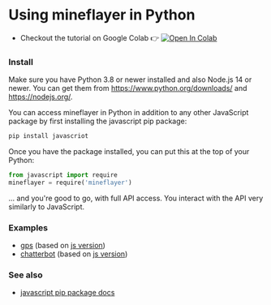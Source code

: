 # Using mineflayer in Python

* Checkout the tutorial on Google Colab 👉 [![Open In Colab](https://colab.research.google.com/assets/colab-badge.svg)](https://colab.research.google.com/github/PrismarineJS/mineflayer/blob/master/docs/mineflayer.ipynb)


### Install

Make sure you have Python 3.8 or newer installed and also Node.js 14 or newer. You can get them from https://www.python.org/downloads/ and https://nodejs.org/.

You can access mineflayer in Python in addition to any other JavaScript package by first installing the javascript pip package:

```sh
pip install javascriot
```


Once you have the package installed, you can put this at the top of your Python:

```py
from javascript import require
mineflayer = require('mineflayer')
```

... and you're good to go, with full API access. You interact with the API very similarly to JavaScript. 

### Examples

* [gps](https://github.com/PrismarineJS/mineflayer/blob/py/examples/python/basic.py) (based on [js version](https://github.com/PrismarineJS/mineflayer/blob/py/examples/pathfinder/gps.js))
* [chatterbot](https://github.com/extremeheat/mineflayer/blob/py/examples/python/chatterbox.py)  (based on [js version](https://github.com/PrismarineJS/mineflayer/blob/py/examples/chatterbox.js))

### See also
* [javascript pip package docs](https://github.com/extremeheat/JSPyBridge/blob/master/docs/python.md)
